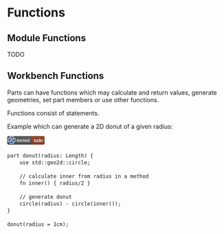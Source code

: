 # Functions

## Module Functions

TODO

## Workbench Functions

Parts can have functions which may calculate and return values, generate geometries, set part members or use other functions.

Functions consist of statements.

Example which can generate a 2D donut of a given radius:

[![test](.test/functions_donut.png)](.test/functions_donut.log)

```µcad,functions_donut#todo
part donut(radius: Length) {
    use std::geo2d::circle;

    // calculate inner from radius in a method
    fn inner() { radius/2 }

    // generate donut
    circle(radius) - circle(inner());
}

donut(radius = 1cm);
```
